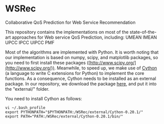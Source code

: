 WSRec
=====

Collaborative QoS Prediction for Web Service Recommendation

This repository contains the implementations on most of the state-of-the-art approaches for Web service QoS Prediction, including:
	UMEAN
	IMEAN
	UPCC
	IPCC
	UIPCC
	PMF
	
Most of the algorithms are implemented with Python. It is worth noting that our implementation is based on numpy, scipy, and matplotlib packages, so you need to first install these packages ([http://www.scipy.org/](http://www.scipy.org/)). Meanwhile, to speed up, we make use of [Cython](http://cython.org/ "Cython's Web page") (a language to write C extensions for Python) to implement the core functions. As a consequence, Cython needs to be installed as an external package. In our repository, we download the package [here](https://github.com/cython/cython/archive/master.zip "The latest release of Cython"), and put it into the "external/" folder.

You need to install Cython as follows:
```
vi ~/.bash_profile
export PYTHONPATH="$PYTHONPATH:/WSRec/external/Cython-0.20.1/"
export PATH="PATH:/WSRec/external/Cython-0.20.1/bin/"
```



